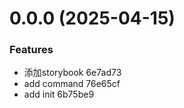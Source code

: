 # 0.0.0 (2025-04-15)


### Features

* 添加storybook 6e7ad73
* add command 76e65cf
* add init 6b75be9




